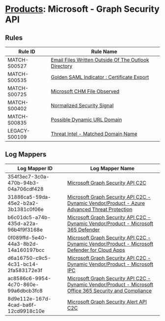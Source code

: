 # [Products](README.md): Microsoft - Graph Security API

## Rules

|Rule ID|Rule Name|
|----|----|
|MATCH-S00527|[Email Files Written Outside Of The Outlook Directory](../rules/MATCH-S00527.md)|
|MATCH-S00535|[Golden SAML Indicator : Certificate Export](../rules/MATCH-S00535.md)|
|MATCH-S00725|[Microsoft CHM File Observed](../rules/MATCH-S00725.md)|
|MATCH-S00402|[Normalized Security Signal](../rules/MATCH-S00402.md)|
|MATCH-S00835|[Possible Dynamic URL Domain](../rules/MATCH-S00835.md)|
|LEGACY-S00109|[Threat Intel - Matched Domain Name](../rules/LEGACY-S00109.md)|


## Log Mappers

|Log Mapper ID|Log Mapper Name|
|----|----|
|354f3ec7-3c0a-470b-94b3-04a706cdf428|[Microsoft Graph Security API C2C](../mappings/354f3ec7-3c0a-470b-94b3-04a706cdf428.md)|
|31886ca5-59da-45e2-b2a2-3b1381c0f06e|[Microsoft Graph Security API C2C - Dynamic Vendor/Product - Azure Advanced Threat Protection](../mappings/31886ca5-59da-45e2-b2a2-3b1381c0f06e.md)|
|b6c01dc5-a74b-435d-a22a-96b4f9f3168e|[Microsoft Graph Security API C2C - Dynamic Vendor/Product - Microsoft 365 Defender](../mappings/b6c01dc5-a74b-435d-a22a-96b4f9f3168e.md)|
|0f089ffd-5e40-44a3-8b2d-14a160197bcc|[Microsoft Graph Security API C2C - Dynamic Vendor/Product - Microsoft Defender for Cloud Apps](../mappings/0f089ffd-5e40-44a3-8b2d-14a160197bcc.md)|
|d6a16750-c9c5-4c31-bc14-2fa583172e3f|[Microsoft Graph Security API C2C - Dynamic Vendor/Product - Microsoft IPC](../mappings/d6a16750-c9c5-4c31-bc14-2fa583172e3f.md)|
|ac8586c6-9954-4c70-860e-99a6dbcb3fc8|[Microsoft Graph Security API C2C - Dynamic Vendor/Product - Microsoft Office 365 Security and Compliance](../mappings/ac8586c6-9954-4c70-860e-99a6dbcb3fc8.md)|
|8d9e112e-167d-4cad-ba6f-12cd9918c10e|[Microsoft Graph Security Alert API C2C](../mappings/8d9e112e-167d-4cad-ba6f-12cd9918c10e.md)|



